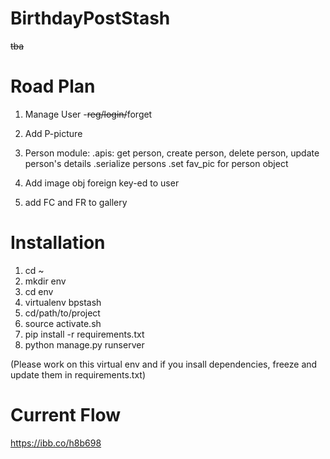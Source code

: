 # BirthdayPostStash
~~tba~~


Road Plan
=========

1. Manage User -~~reg/login/~~forget
2. Add P-picture
3. Person module:
        .apis: get person, create person, delete person, update person's details
        .serialize persons
        .set fav_pic for person object
        
3. Add image obj foreign key-ed to user
4. add FC and FR to gallery


Installation
==============

1. cd ~
2. mkdir env
3. cd env
4. virtualenv bpstash
5. cd/path/to/project
6. source activate.sh
7. pip install -r requirements.txt
8. python manage.py runserver


(Please work on this virtual env and if you insall dependencies, freeze and update them in requirements.txt)


Current Flow
==============
https://ibb.co/h8b698



